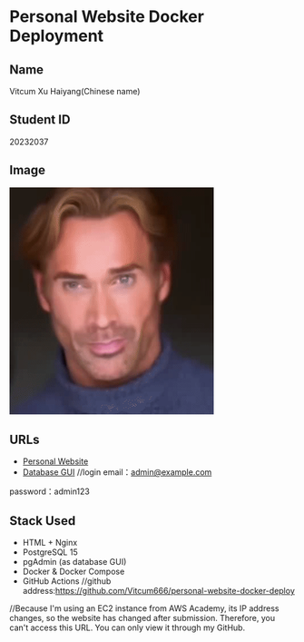 # Personal Website Docker Deployment

## Name
Vitcum Xu Haiyang(Chinese name)

## Student ID
20232037

## Image
![My Image](daliwang.gif)

## URLs

- [Personal Website](http://44.201.208.237:8080)
- [Database GUI](http://44.201.208.237:8081)
//login email：admin@example.com

password：admin123
## Stack Used

- HTML + Nginx
- PostgreSQL 15
- pgAdmin (as database GUI)
- Docker & Docker Compose
- GitHub Actions
//github address:https://github.com/Vitcum666/personal-website-docker-deploy

//Because I'm using an EC2 instance from AWS Academy, its IP address changes, so the website has changed after submission. Therefore, you can't access this URL. You can only view it through my GitHub.